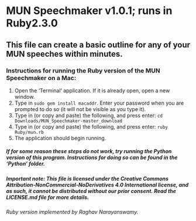 # MUN Speechmaker v1.0.1; runs in Ruby2.3.0

## This file can create a basic outline for any of your MUN speeches within minutes.

### Instructions for running the Ruby version of the MUN Speechmaker on a Mac:

1. Open the ‘Terminal’ application. If it is already open, open a new window.
2. Type in `sudo gem install macaddr`. Enter your password when you are prompted to do so (it will not be visible as you type it).
3. Type in (or copy and paste) the following, and press enter: `cd Downloads/MUN_Speechmaker-master_download`
4. Type in (or copy and paste) the following, and press enter: `ruby Ruby/mun.rb`
5. The application should begin running.

##### If for some reason these steps do not work, try running the Python version of this program. Instructions for doing so can be found in the ‘Python’ folder. 

##### Important note: This file is licensed under the Creative Commons Attribution-NonCommercial-NoDerivatives 4.0 International license, and as such, it cannot be distributed without our prior consent. Read the LICENSE.md file for more details.

###### Ruby version implemented by Raghav Narayanswamy.
